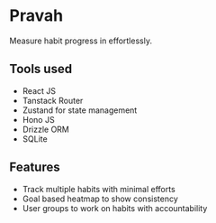 # Pravah

Measure habit progress in effortlessly.

## Tools used

- React JS
- Tanstack Router
- Zustand for state management
- Hono JS
- Drizzle ORM
- SQLite

## Features

- Track multiple habits with minimal efforts
- Goal based heatmap to show consistency
- User groups to work on habits with accountability
